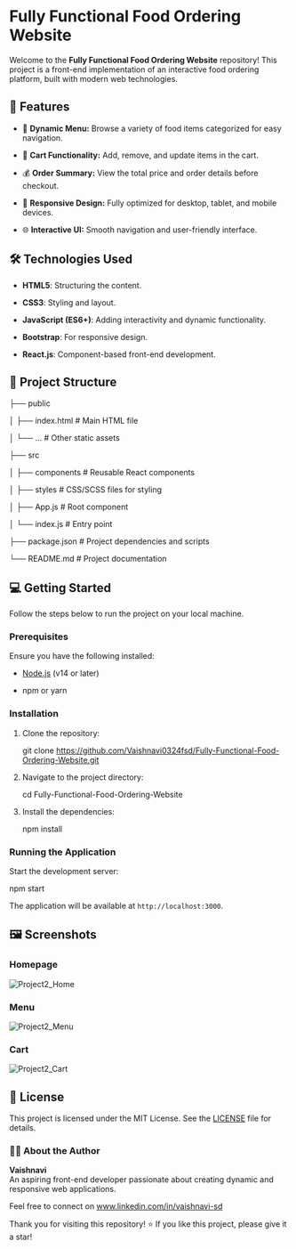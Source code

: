 # Fully Functional Food Ordering Website


Welcome to the **Fully Functional Food Ordering Website** repository! This project is a front-end implementation of an interactive food ordering platform, built with modern web technologies.


## 🚀 Features


- 📜 **Dynamic Menu:** Browse a variety of food items categorized for easy navigation.
  
- 🛒 **Cart Functionality:** Add, remove, and update items in the cart.
  
- 💰 **Order Summary:** View the total price and order details before checkout.
  
- 🎨 **Responsive Design:** Fully optimized for desktop, tablet, and mobile devices.
  
- 🌐 **Interactive UI:** Smooth navigation and user-friendly interface.
  

## 🛠️ Technologies Used


- **HTML5**: Structuring the content.
  
- **CSS3**: Styling and layout.
  
- **JavaScript (ES6+)**: Adding interactivity and dynamic functionality.
  
- **Bootstrap**: For responsive design.
  
- **React.js**: Component-based front-end development.
  

## 📂 Project Structure


├── public

│   ├── index.html      # Main HTML file

│   └── ...             # Other static assets

├── src

│   ├── components      # Reusable React components

│   ├── styles          # CSS/SCSS files for styling

│   ├── App.js          # Root component

│   └── index.js        # Entry point

├── package.json        # Project dependencies and scripts

└── README.md           # Project documentation



## 💻 Getting Started


Follow the steps below to run the project on your local machine.


### Prerequisites


Ensure you have the following installed:

- [Node.js](https://nodejs.org/) (v14 or later)
  
- npm or yarn


### Installation


1. Clone the repository:

   
   git clone https://github.com/Vaishnavi0324fsd/Fully-Functional-Food-Ordering-Website.git
   

2. Navigate to the project directory:

   cd Fully-Functional-Food-Ordering-Website
   

3. Install the dependencies:

   npm install


### Running the Application


Start the development server:

npm start

The application will be available at `http://localhost:3000`.


## 🖼️ Screenshots

### Homepage

![Project2_Home](https://github.com/user-attachments/assets/42ee6cc4-891e-4178-bcbc-160bec1eacab)


### Menu

![Project2_Menu](https://github.com/user-attachments/assets/dfc51834-9a87-4c44-ab59-401d33f93a0e)

### Cart

![Project2_Cart](https://github.com/user-attachments/assets/38e3b9a8-20bf-4ca3-95a4-4a2c037d8e2b)


## 📄 License

This project is licensed under the MIT License. See the [LICENSE](LICENSE) file for details.

### 👩‍💻 About the Author

**Vaishnavi**  
An aspiring front-end developer passionate about creating dynamic and responsive web applications.

Feel free to connect on www.linkedin.com/in/vaishnavi-sd


Thank you for visiting this repository! ⭐ If you like this project, please give it a star!
